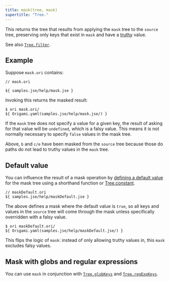 ```yaml
---
title: mask(tree, mask)
supertitle: "Tree."
---
```


This returns the tree that results from applying the `mask` tree to the `source` tree, preserving only keys that exist in `mask` and have a [truthy](https://developer.mozilla.org/en-US/docs/Glossary/Truthy) value.

See also [`Tree.filter`](filter.html).

## Example

Suppose `mask.ori` contains:

```ori
// mask.ori

${ samples.jse/help/mask.jse }
```

Invoking this returns the masked result:

```console
$ ori mask.ori/
${ Origami.yaml(samples.jse/help/mask.jse/) }
```

If the `mask` tree does not specify a value for a given key, the result of asking for that value will be `undefined`, which is a falsy value. This means it is not normally necessary to specify `false` values in the mask tree.

Above, `b` and `c/e` have been masked from the `source` tree because those do paths do not lead to truthy values in the `mask` tree.

## Default value

You can influence the result of a mask operation by [defining a default value](/language/idioms.html#define-a-default-value) for the mask tree using a shorthand function or [Tree.constant](constant.html#set-a-default-value).

```ori
// maskDefault.ori
${ samples.jse/help/maskDefault.jse }
```

The above defines a mask where the default value is `true`, so all keys and values in the `source` tree will come through the mask unless specifically overridden with a falsy value.

```console
$ ori maskDefault.ori/
${ Origami.yaml(samples.jse/help/maskDefault.jse/) }
```

This flips the logic of `mask`: instead of only allowing truthy values in, this `mask` excludes falsy values.

## Mask with globs and regular expressions

You can use `mask` in conjunction with [`Tree.globKeys`](globKeys.html) and [`Tree.regExpKeys`](regExpKeys.html).
